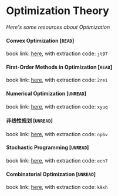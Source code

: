 # Optimization Theory
*Here's some resources about Optimization*

#### Convex Optimization [`READ`]
book link: [here](https://pan.baidu.com/s/1QM34slgq5lUsxfaVAQGYIg), with extraction code: `jt97`

#### First-Order Methods in Optimization [`READ`]
book link: [here](https://pan.baidu.com/s/1FEBAbBUz33lnD1kBPoATiQ), with extraction code: `2rei`


#### Numerical Optimization [`UNREAD`] 
book link: [here](https://pan.baidu.com/s/1TMX5PlcqgMGgH4uPeCkyBQ), with extraction code: `xyuq`


#### 非线性规划 [`UNREAD`]
book link: [here](https://pan.baidu.com/s/1M7i-081rcJh2FixDglnROg), with extraction code: `np6v`


#### Stochastic Programming [`UNREAD`]
book link: [here](https://pan.baidu.com/s/15J25156yRNtkgoHOzwqd9A), with extraction code: `ecn7`


#### Combinatorial Optimization [`UNREAD`]
book link: [here](https://pan.baidu.com/s/1Xgqba8HSLH45WUkdfDvqUw), with extraction code: `k9xh`
